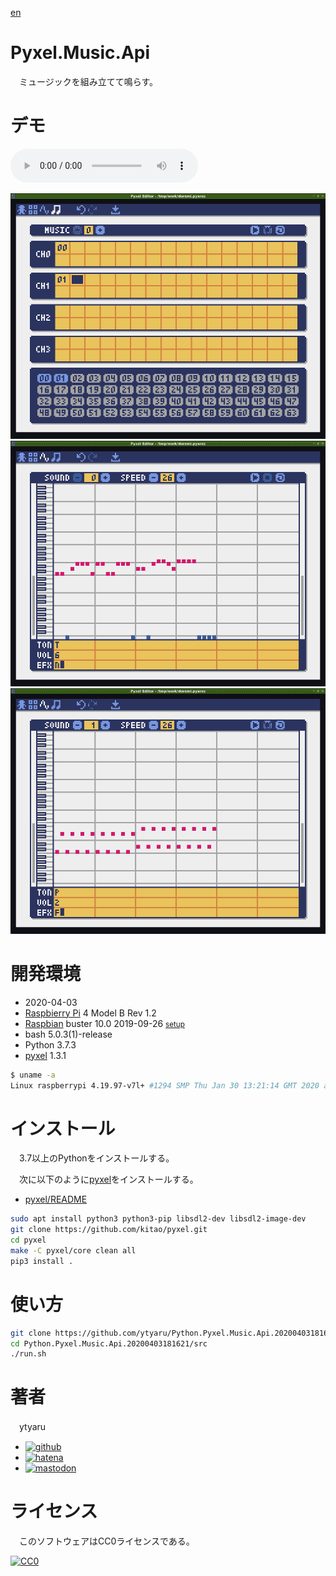 [en](./README.md)

# Pyxel.Music.Api

　ミュージックを組み立てて鳴らす。

# デモ

<audio preload="metadata" controls>
  <source src="https://raw.githubusercontent.com/ytyaru/Python.Pyxel.Music.Api.20200403181621/master/doc/demo.mp3" type="audio/mp3">
  <source src="https://raw.githubusercontent.com/ytyaru/Python.Pyxel.Music.Api.20200403181621/master/doc/demo.ogg" type="audio/ogg">
  <source src="https://raw.githubusercontent.com/ytyaru/Python.Pyxel.Music.Api.20200403181621/master/doc/demo.flac" type="audio/flac">
  <source src="https://raw.githubusercontent.com/ytyaru/Python.Pyxel.Music.Api.20200403181621/master/doc/demo.wav" type="audio/wav">
  ※現在の環境は音声再生に対応していません
</audio>

![music_editor_0](doc/music_editor_0.png)
![sound_editor_00](doc/sound_editor_00.png)
![sound_editor_01](doc/sound_editor_01.png)

# 開発環境

* <time datetime="2020-04-03T18:16:09+0900">2020-04-03</time>
* [Raspbierry Pi](https://ja.wikipedia.org/wiki/Raspberry_Pi) 4 Model B Rev 1.2
* [Raspbian](https://ja.wikipedia.org/wiki/Raspbian) buster 10.0 2019-09-26 <small>[setup](http://ytyaru.hatenablog.com/entry/2019/12/25/222222)</small>
* bash 5.0.3(1)-release
* Python 3.7.3
* [pyxel][] 1.3.1

[pyxel]:https://github.com/kitao/pyxel

```sh
$ uname -a
Linux raspberrypi 4.19.97-v7l+ #1294 SMP Thu Jan 30 13:21:14 GMT 2020 armv7l GNU/Linux
```

# インストール

　3.7以上のPythonをインストールする。

　次に以下のように[pyxel][]をインストールする。

* [pyxel/README](https://github.com/kitao/pyxel/blob/master/README.ja.md#%E3%82%A4%E3%83%B3%E3%82%B9%E3%83%88%E3%83%BC%E3%83%AB%E6%96%B9%E6%B3%95)

```sh
sudo apt install python3 python3-pip libsdl2-dev libsdl2-image-dev
git clone https://github.com/kitao/pyxel.git
cd pyxel
make -C pyxel/core clean all
pip3 install .
```

# 使い方

```sh
git clone https://github.com/ytyaru/Python.Pyxel.Music.Api.20200403181621
cd Python.Pyxel.Music.Api.20200403181621/src
./run.sh
```

# 著者

　ytyaru

* [![github](http://www.google.com/s2/favicons?domain=github.com)](https://github.com/ytyaru "github")
* [![hatena](http://www.google.com/s2/favicons?domain=www.hatena.ne.jp)](http://ytyaru.hatenablog.com/ytyaru "hatena")
* [![mastodon](http://www.google.com/s2/favicons?domain=mstdn.jp)](https://mstdn.jp/web/accounts/233143 "mastdon")

# ライセンス

　このソフトウェアはCC0ライセンスである。

[![CC0](http://i.creativecommons.org/p/zero/1.0/88x31.png "CC0")](http://creativecommons.org/publicdomain/zero/1.0/deed.ja)

